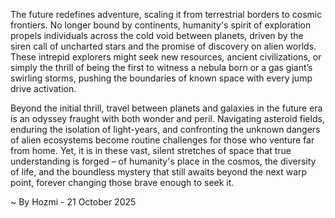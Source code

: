 
The future redefines adventure, scaling it from terrestrial borders to cosmic frontiers. No longer bound by continents, humanity's spirit of exploration propels individuals across the cold void between planets, driven by the siren call of uncharted stars and the promise of discovery on alien worlds. These intrepid explorers might seek new resources, ancient civilizations, or simply the thrill of being the first to witness a nebula born or a gas giant’s swirling storms, pushing the boundaries of known space with every jump drive activation.

Beyond the initial thrill, travel between planets and galaxies in the future era is an odyssey fraught with both wonder and peril. Navigating asteroid fields, enduring the isolation of light-years, and confronting the unknown dangers of alien ecosystems become routine challenges for those who venture far from home. Yet, it is in these vast, silent stretches of space that true understanding is forged – of humanity's place in the cosmos, the diversity of life, and the boundless mystery that still awaits beyond the next warp point, forever changing those brave enough to seek it.

~ By Hozmi - 21 October 2025
